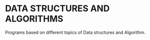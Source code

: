 # DATA STRUCTURES AND ALGORITHMS
Programs based on different topics of Data structures and Algorithm.
